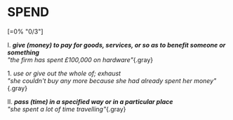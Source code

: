 # SPEND

[=0% "0/3"]

I. ***give (money) to pay for goods, services, or so as to benefit someone or something***<br>
*"the firm has spent £100,000 on hardware"*{.gray}

1\. *use or give out the whole of; exhaust*<br>
*"she couldn't buy any more because she had already spent her money"*{.gray}

II. ***pass (time) in a specified way or in a particular place***<br>
*"she spent a lot of time travelling"*{.gray}
